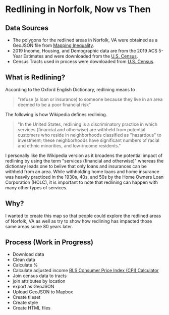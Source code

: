 # Redlining in Norfolk, Now vs Then

## Data Sources

- The polygons for the redlined areas in Norfolk, VA were obtained as a GeoJSON file from [Mapping Inequality](https://dsl.richmond.edu/panorama/redlining/#loc=5/39.1/-94.58).
- 2019 Income, Housing, and Demographic data are from the 2019 ACS 5-Year Estimates and were downloaded from the [U.S. Census](https://data.census.gov/).
- Census Tracts used in process were downloaded from [U.S. Census](https://www.census.gov/geographies/mapping-files/time-series/geo/cartographic-boundary.html).
  
## What is Redlining?

According to the Oxford English Dictionary, redlining means to

> "refuse (a loan or insurance) to someone because they live in an area deemed to be a poor financial risk"

The following is how Wikipedia defines redlining.

> "In the United States, redlining is a discriminatory practice in which services (financial and otherwise) are withheld from potential customers who reside in neighborhoods classified as "hazardous" to investment; these neighborhoods have significant numbers of racial and ethnic minorities, and low-income residents."

I personally like the Wikipedia version as it broadens the potential impact of redlining by using the term "services (financial and otherwise)" whereas the dictionary leads one to belive that only loans and insurances can be withheld from an area. While withholding home loans and home insurance was heavily practiced in the 1930s, 40s, and 50s by the Home Owners Loan Corporation (HOLC), it is important to note that redlining can happen with many other types of services.

## Why?

I wanted to create this map so that people could explore the redlined areas of Norfolk, VA as well as try to show how redlining has impacted those same areas some 80 years later.

## Process (Work in Progress)

- Download data
- Clean data
- Calculate %
- Calculate adjusted income [BLS Consumer Price Index (CPI) Calculator](https://data.bls.gov/cgi-bin/cpicalc.pl?cost1=1&year1=194001&year2=201901)
- Join census data to tracts
- join attributes by location
- export as GeoJSON
- Upload GeoJSON to Mapbox
- Create tileset
- Create style
- Create HTML files
